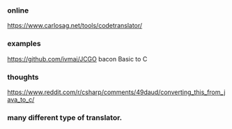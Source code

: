 

### online
https://www.carlosag.net/tools/codetranslator/

### examples
https://github.com/ivmai/JCGO
bacon Basic to C 


### thoughts

https://www.reddit.com/r/csharp/comments/49daud/converting_this_from_java_to_c/


### many different type of translator.


